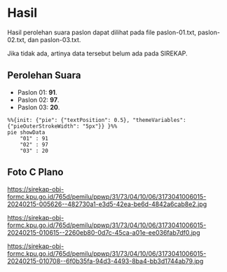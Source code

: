 # Hasil

Hasil perolehan suara paslon dapat dilihat pada file paslon-01.txt, paslon-02.txt, dan paslon-03.txt.

Jika tidak ada, artinya data tersebut belum ada pada SIREKAP.

## Perolehan Suara

 * Paslon 01: **91**.
 * Paslon 02: **97**.
 * Paslon 03: **20**.

```mermaid
%%{init: {"pie": {"textPosition": 0.5}, "themeVariables": {"pieOuterStrokeWidth": "5px"}} }%%
pie showData
    "01" : 91
    "02" : 97
    "03" : 20
```
## Foto C Plano

https://sirekap-obj-formc.kpu.go.id/765d/pemilu/ppwp/31/73/04/10/06/3173041006015-20240215-005626--482730a1-e3d5-42ea-be6d-4842a6cab8e2.jpg

https://sirekap-obj-formc.kpu.go.id/765d/pemilu/ppwp/31/73/04/10/06/3173041006015-20240215-010615--2260eb80-0d7c-45ca-a01e-ee036fab7df0.jpg

https://sirekap-obj-formc.kpu.go.id/765d/pemilu/ppwp/31/73/04/10/06/3173041006015-20240215-010708--6f0b35fa-94d3-4493-8ba4-bb3d1744ab79.jpg
